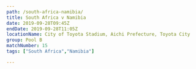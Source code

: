 ```yaml
---
path: /south-africa-namibia/
title: South Africa v Namibia
date: 2019-09-28T09:45Z
endDate: 2019-09-28T11:05Z
locationName: City of Toyota Stadium, Aichi Prefecture, Toyota City
group: Pool B
matchNumber: 15
tags: ["South Africa","Namibia"]

---
```

